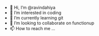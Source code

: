 - 👋 Hi, I’m @ravindahiya
- 👀 I’m interested in coding
- 🌱 I’m currently learning git
- 💞️ I’m looking to collaborate on functionup
- 📫 How to reach me ...

<!---
ravindahiya/ravindahiya is a ✨ special ✨ repository because its `README.md` (this file) appears on your GitHub profile.
You can click the Preview link to take a look at your changes.
--->
